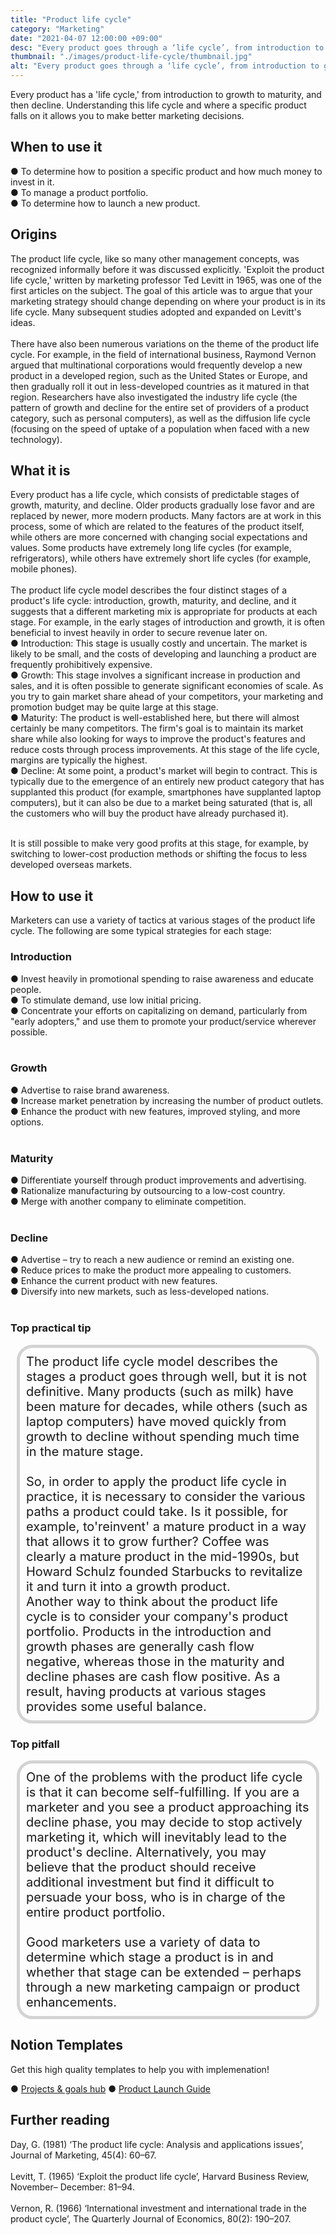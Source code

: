 ```yaml
---
title: "Product life cycle"
category: "Marketing"
date: "2021-04-07 12:00:00 +09:00"
desc: "Every product goes through a ‘life cycle’, from introduction to growth to maturity and then decline."
thumbnail: "./images/product-life-cycle/thumbnail.jpg"
alt: "Every product goes through a ‘life cycle’, from introduction to growth to maturity and then decline."
---
```




Every product has a 'life cycle,' from introduction to growth to maturity, and then decline. Understanding this life cycle and where a specific product falls on it allows you to make better marketing decisions. <br>

## When to use it

● To determine how to position a specific product and how much money to invest in it.<br>
● To manage a product portfolio.<br>
● To determine how to launch a new product.<br>

## Origins
The product life cycle, like so many other management concepts, was recognized informally before it was discussed explicitly. 'Exploit the product life cycle,' written by marketing professor Ted Levitt in 1965, was one of the first articles on the subject. The goal of this article was to argue that your marketing strategy should change depending on where your product is in its life cycle. Many subsequent studies adopted and expanded on Levitt's ideas. <br><br>
There have also been numerous variations on the theme of the product life cycle. For example, in the field of international business, Raymond Vernon argued that multinational corporations would frequently develop a new product in a developed region, such as the United States or Europe, and then gradually roll it out in less-developed countries as it matured in that region. Researchers have also investigated the industry life cycle (the pattern of growth and decline for the entire set of providers of a product category, such as personal computers), as well as the diffusion life cycle (focusing on the speed of uptake of a population when faced with a new technology). <br>

## What it is
Every product has a life cycle, which consists of predictable stages of growth, maturity, and decline. Older products gradually lose favor and are replaced by newer, more modern products. Many factors are at work in this process, some of which are related to the features of the product itself, while others are more concerned with changing social expectations and values. Some products have extremely long life cycles (for example, refrigerators), while others have extremely short life cycles (for example, mobile phones). <br><br>
The product life cycle model describes the four distinct stages of a product's life cycle: introduction, growth, maturity, and decline, and it suggests that a different marketing mix is appropriate for products at each stage. For example, in the early stages of introduction and growth, it is often beneficial to invest heavily in order to secure revenue later on. <br>
● Introduction: This stage is usually costly and uncertain. The market is likely to be small, and the costs of developing and launching a product are frequently prohibitively expensive.<br>
● Growth: This stage involves a significant increase in production and sales, and it is often possible to generate significant economies of scale. As you try to gain market share ahead of your competitors, your marketing and promotion budget may be quite large at this stage.<br>
● Maturity: The product is well-established here, but there will almost certainly be many competitors. The firm's goal is to maintain its market share while also looking for ways to improve the product's features and reduce costs through process improvements. At this stage of the life cycle, margins are typically the highest.<br>
● Decline: At some point, a product's market will begin to contract. This is typically due to the emergence of an entirely new product category that has supplanted this product (for example, smartphones have supplanted laptop computers), but it can also be due to a market being saturated (that is, all the customers who will buy the product have already purchased it). <br><br>


It is still possible to make very good profits at this stage, for example, by switching to lower-cost production methods or shifting the focus to less developed overseas markets. <br>

## How to use it
Marketers can use a variety of tactics at various stages of the product life cycle. The following are some typical strategies for each stage:

### Introduction

● Invest heavily in promotional spending to raise awareness and educate people.<br>
● To stimulate demand, use low initial pricing.
<br>
● Concentrate your efforts on capitalizing on demand, particularly from "early adopters," and use them to promote your product/service wherever possible.
<br><br>

### Growth

● Advertise to raise brand awareness.<br>
● Increase market penetration by increasing the number of product outlets. <br>
● Enhance the product with new features, improved styling, and more options. <br><br>

### Maturity

● Differentiate yourself through product improvements and advertising.<br>
● Rationalize manufacturing by outsourcing to a low-cost country.<br>
●  Merge with another company to eliminate competition.<br><br>

### Decline

● Advertise – try to reach a new audience or remind an existing one.<br>
● Reduce prices to make the product more appealing to customers.<br>
● Enhance the current product with new features. <br>
● Diversify into new markets, such as less-developed nations.<br><br>

### Top practical tip
<div style="background:transparent;
            border-radius: 25px; 
            font-size: 20px; 
            padding: 10px; 
            border: 5px solid lightgray; 
            margin: 10px;">The product life cycle model describes the stages a product goes through well, but it is not definitive. Many products (such as milk) have been mature for decades, while others (such as laptop computers) have moved quickly from growth to decline without spending much time in the mature stage.<br><br>
So, in order to apply the product life cycle in practice, it is necessary to consider the various paths a product could take. Is it possible, for example, to'reinvent' a mature product in a way that allows it to grow further? Coffee was clearly a mature product in the mid-1990s, but Howard Schulz founded Starbucks to revitalize it and turn it into a growth product. <br>
Another way to think about the product life cycle is to consider your company's product portfolio. Products in the introduction and growth phases are generally cash flow negative, whereas those in the maturity and decline phases are cash flow positive. As a result, having products at various stages provides some useful balance. <br></div>

### Top pitfall
<div style="background:transparent;
            border-radius: 25px; 
            font-size: 20px; 
            padding: 10px; 
            border: 5px solid lightgray; 
            margin: 10px;">One of the problems with the product life cycle is that it can become self-fulfilling. If you are a marketer and you see a product approaching its decline phase, you may decide to stop actively marketing it, which will inevitably lead to the product's decline. Alternatively, you may believe that the product should receive additional investment but find it difficult to persuade your boss, who is in charge of the entire product portfolio. <br><br>
Good marketers use a variety of data to determine which stage a product is in and whether that stage can be extended – perhaps through a new marketing campaign or product enhancements. <br></div>


## Notion Templates
Get this high quality templates to help you with implemenation!

● [Projects & goals hub](https://keymodels.gumroad.com/l/Projectsgoalshub)
● [Product Launch Guide](https://keymodels.gumroad.com/l/ProductLaunchGuide)


## Further reading
Day, G. (1981) ‘The product life cycle: Analysis and applications issues’, Journal of Marketing, 45(4): 60–67.<br><br>
Levitt, T. (1965) ‘Exploit the product life cycle’, Harvard Business Review, November– December: 81–94.<br><br>
Vernon, R. (1966) ‘International investment and international trade in the product cycle’, The Quarterly Journal of Economics, 80(2): 190–207.<br><br>
